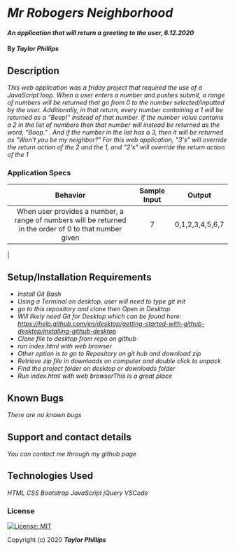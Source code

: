 # _Mr Robogers Neighborhood_

#### _An application that will return a greeting to the user, 6.12.2020_

#### By _**Taylor Phillips**_

## Description

_This web application was a friday project that required the use of a JavaScript loop.  When a user enters a number and pushes submit, a range of numbers will be returned that go from 0 to the number selected/inputted by the user.  Additionally, in that return, every number containing a 1 will be returned as a "Beep!" instead of that number.  If the number value contains a 2 in the list of numbers then that number will instead be returned as the word, "Boop." . And if the number in the list has a 3, then it will be returned as "Won't you be my neighbor?" For this web application, "3's" will override the return action of the 2 and the 1, and "2's" will override the return action of the 1_

   ### Application Specs

  | Behavior  | Sample Input | Output |
  | :--------:  | :---------: | :-----: |
  | When user provides a number, a range of numbers will be returned in the order of 0 to that number given  |  7 | 0,1,2,3,4,5,6,7  |
  | 

## Setup/Installation Requirements

* _Install Git Bash_
* _Using a Terminal on desktop, user will need to type git init_
* _go to this repository and clone then Open in Desktop_
* _Will likely need Git for Desktop which can be found here: https://help.github.com/en/desktop/getting-started-with-github-desktop/installing-github-desktop_
* _Clone file to desktop from repo on github_
* _run index.html with web browser_
* _Other option is to go to Repository on git hub and download zip_
* _Retrieve zip file in downloads on computer and double click to unpack_
* _Find the project folder on desktop or downloads folder_
* _Run index.html with web browserThis is a great place_

## Known Bugs

_There are no known bugs_

## Support and contact details

_You can contact me through my github page_

## Technologies Used

_HTML_
_CSS_
_Bootstrap_
_JavaScript_
_jQuery_
_VSCode_

### License

[![License: MIT](https://img.shields.io/badge/License-MIT-yellow.svg)](https://opensource.org/licenses/MIT)

Copyright (c) 2020 **_Taylor Phillips_**
